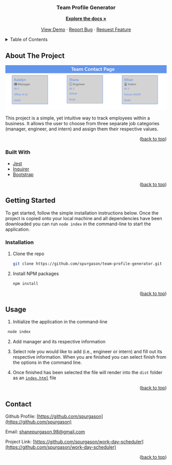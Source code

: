<div id="top"></div>

<!-- PROJECT LOGO -->
<br />
<div align="center">

<h3 align="center">Team Profile Generator</h3>

  <p align="center"> 
    <a href="https://github.com/spurgason/team-profile-generator"><strong>Explore the docs »</strong></a>
    <br />
    <br />
    <a href="https://github.com/spurgason/team-profile-generator">View Demo</a>
    ·
    <a href="https://github.com/spurgason/team-profile-generator/issues">Report Bug</a>
    ·
    <a href="https://github.com/spurgason/team-profile-generator/issues">Request Feature</a>
  </p>
</div>



<!-- TABLE OF CONTENTS -->
<details>
  <summary>Table of Contents</summary>
  <ol>
    <li>
      <a href="#about-the-project">About The Project</a>
      <ul>
        <li><a href="#built-with">Built With</a></li>
      </ul>
    </li>
    <li>
      <a href="#getting-started">Getting Started</a>
      <ul>
        <li><a href="#installation">Installation</a></li>
      </ul>
    </li>
    <li><a href="#usage">Usage</a></li>
    <li><a href="#contact">Contact</a></li>
  </ol>
</details>



<!-- ABOUT THE PROJECT -->
## About The Project

![Team Profile Generator Screenshot](src/images/team-profile-gen-example.png)

This project is a simple, yet intuitive way to track employees within a business. It allows the user to choose from three separate job categories (manager, engineer, and intern) and assign them their respective values.  

<p align="right">(<a href="#top">back to top</a>)</p>



### Built With

* [Jest](https://jestjs.io/)
* [Inquirer](https://www.npmjs.com/package/inquirer)
* [Bootstrap](https://getbootstrap.com)


<p align="right">(<a href="#top">back to top</a>)</p>



<!-- GETTING STARTED -->
## Getting Started

To get started, follow the simple installation instructions below. Once the project is copied onto your local machine and all dependencies have been downloaded you can run `node index` in the command-line to start the application. 

### Installation

1. Clone the repo
   ```sh
   git clone https://github.com/spurgason/team-profile-generator.git
   ```
2. Install NPM packages
   ```sh
   npm install
   ```

<p align="right">(<a href="#top">back to top</a>)</p>



<!-- USAGE EXAMPLES -->
## Usage

1. Initialize the application in the command-line 
  ```sh
   node index
   ```
2. Add manager and its respective information

3. Select role you would like to add (i.e., engineer or intern) and fill out its respective information. When you are finished you can select finish from the options in the command line.

4. Once finished has been selected the file will render into the `dist` folder as an [`index.html`](/dist/index.html) file 

<p align="right">(<a href="#top">back to top</a>)</p>

<!-- CONTACT -->
## Contact
Github Profile: [https://github.com/spurgason](https://github.com/spurgason) 

Email: [shanepurgason.98@gmail.com](mailto:shanepurgason.98@gmail.com)

Project Link: [https://github.com/spurgason/work-day-scheduler](https://github.com/spurgason/work-day-scheduler)

<p align="right">(<a href="#top">back to top</a>)</p>